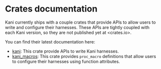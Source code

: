 # Crates documentation

Kani currently ships with a couple crates that provide APIs to allow users to
write and configure their harnesses.
These APIs are tightly coupled with each Kani version, so they are not
published yet at <crates.io>.

You can find their latest documentation here:
  - [kani](https://model-checking.github.io/kani/crates/kani): This crate
  provide APIs to write Kani harnesses.
  - [kani_macros](https://model-checking.github.io/kani/crates/kani_macros):
  This crate provides `proc_macro` definitions that allow users to configure their
  harnesses using function attributes.


